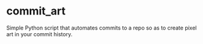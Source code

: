 # commit_art
Simple Python script that automates commits to a repo so as to create pixel art in your commit history.
